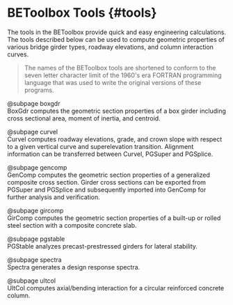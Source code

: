 BEToolbox Tools {#tools}
===============
The tools in the BEToolbox provide quick and easy engineering calculations. The tools described below can be used to compute geometric properties of various bridge girder types, roadway elevations, and column interaction curves.

> The names of the BEToolbox tools are shortened to conform to the seven letter character limit of the 1960's era FORTRAN programming language that was used to write the original versions of these programs.

@subpage boxgdr <br>
BoxGdr computes the geometric section properties of a box girder including cross sectional area, moment of inertia, and centroid. 

@subpage curvel <br>
Curvel computes roadway elevations, grade, and crown slope with respect to a given vertical curve and superelevation transition. Alignment information can be transferred between Curvel, PGSuper and PGSplice.

@subpage gencomp <br>
GenComp computes the geometric section properties of a generalized composite cross section. Girder cross sections can be exported from PGSuper and PGSplice and subsequently imported into GenComp for further analysis and verification.

@subpage gircomp <br>
GirComp computes the geometric section properties of a built-up or rolled steel section with a composite concrete slab.

@subpage pgstable <br>
PGStable analyzes precast-prestressed girders for lateral stability.

@subpage spectra <br>
Spectra generates a design response spectra.

@subpage ultcol <br>
UltCol computes axial/bending interaction for a circular reinforced concrete column.

